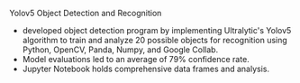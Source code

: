 Yolov5 Object Detection and Recognition

- developed object detection program by implementing Ultralytic's Yolov5 algorithm to train and analyze 20 possible objects for recognition using Python, OpenCV, Panda, Numpy, and Google Collab.
- Model evaluations led to an average of 79% confidence rate.
- Jupyter Notebook holds comprehensive data frames and analysis.

